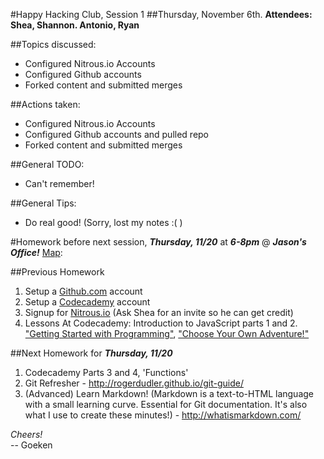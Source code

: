 #Happy Hacking Club, Session 1
##Thursday, November 6th.
**Attendees: Shea, Shannon. Antonio, Ryan**
  
##Topics discussed:  
  
- Configured Nitrous.io Accounts
- Configured Github accounts
- Forked content and submitted merges

##Actions taken:  
  
- Configured Nitrous.io Accounts
- Configured Github accounts and pulled repo
- Forked content and submitted merges 
  
##General TODO:  
  
- Can't remember!
  
##General Tips:  
   
- Do real good! (Sorry, lost my notes :( ) 
  
#Homework before next session, ***Thursday, 11/20*** at ***6-8pm*** @ ***Jason's Office!*** [Map](http://www.officespace.com/building/47863-251-1st-Ave-N-Minneapolis-MN-55401):  

##Previous Homework 
1. Setup a [Github.com](https://github.com/join) account  
2. Setup a [Codecademy](http://www.codecademy.com/) account 
3. Signup for [Nitrous.io](https://www.nitrous.io) (Ask Shea for an invite so he can get credit)  
4. Lessons At Codecademy: Introduction to JavaScript parts 1 and 2. ["Getting Started with Programming"](http://www.codecademy.com/courses/getting-started-v2), ["Choose Your Own Adventure!"](http://www.codecademy.com/courses/javascript-beginner-en-x9DnD)

##Next Homework for ***Thursday, 11/20***
1. Codecademy Parts 3 and 4, 'Functions' 
2. Git Refresher - http://rogerdudler.github.io/git-guide/
3. (Advanced) Learn Markdown! (Markdown is a text-to-HTML language with a small learning curve. Essential for Git documentation. It's also what I use to create these minutes!) - http://whatismarkdown.com/

*Cheers!*  
-- Goeken
